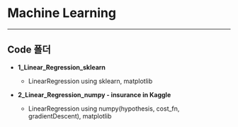 # Machine Learning
----------------------------------------------
## Code 폴더

* __1_Linear_Regression_sklearn__

  * LinearRegression using sklearn, matplotlib
  
* __2_Linear_Regression_numpy - insurance in Kaggle__

  * LinearRegression using numpy(hypothesis, cost_fn, gradientDescent), matplotlib
